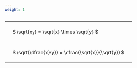 ```yaml
---
weight: 1
---
```


<style type="text/css">
#T_1012e th.col_heading {
  text-align: left;
  font-size: 1em;
}
#T_1012e td {
  text-align: left;
  font-size: 1em;
  padding: 1.5em;
}
</style>
<table id="T_1012e">
  <thead>
  </thead>
  <tbody>
    <tr>
      <td id="T_1012e_row0_col0" class="data row0 col0" >$ \sqrt{xy} = \sqrt{x} \times \sqrt{y} $</td>
    </tr>
    <tr>
      <td id="T_1012e_row1_col0" class="data row1 col0" >$ \sqrt{\dfrac{x}{y}} = \dfrac{\sqrt{x}}{\sqrt{y}} $</td>
    </tr>
  </tbody>
</table>
